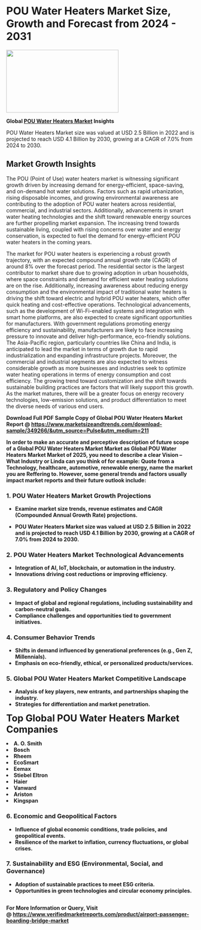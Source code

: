 <H1>POU Water Heaters Market Size, Growth and Forecast from 2024 - 2031</H1><img class="aligncenter size-medium wp-image-584254" src="https://thirdeyenews.in/wp-content/uploads/2024/09/Global-Market-Research-300x168.jpeg" alt="" width="300" height="168" /><p><strong>Global&nbsp;<a href="https://www.marketsizeandtrends.com/download-sample/349266/&amp;utm_source=Pulse&amp;utm_medium=211">POU Water Heaters Market</a> Insights</strong></p><p>POU Water Heaters Market size was valued at USD 2.5 Billion in 2022 and is projected to reach USD 4.1 Billion by 2030, growing at a CAGR of 7.0% from 2024 to 2030.</p><p><h2>Market Growth Insights</h2> <p>The POU (Point of Use) water heaters market is witnessing significant growth driven by increasing demand for energy-efficient, space-saving, and on-demand hot water solutions. Factors such as rapid urbanization, rising disposable incomes, and growing environmental awareness are contributing to the adoption of POU water heaters across residential, commercial, and industrial sectors. Additionally, advancements in smart water heating technologies and the shift toward renewable energy sources are further propelling market expansion. The increasing trend towards sustainable living, coupled with rising concerns over water and energy conservation, is expected to fuel the demand for energy-efficient POU water heaters in the coming years.</p> <p><strong></strong></p> <p>The market for POU water heaters is experiencing a robust growth trajectory, with an expected compound annual growth rate (CAGR) of around 8% over the forecast period. The residential sector is the largest contributor to market share due to growing adoption in urban households, where space constraints and demand for efficient water heating solutions are on the rise. Additionally, increasing awareness about reducing energy consumption and the environmental impact of traditional water heaters is driving the shift toward electric and hybrid POU water heaters, which offer quick heating and cost-effective operations. Technological advancements, such as the development of Wi-Fi-enabled systems and integration with smart home platforms, are also expected to create significant opportunities for manufacturers. With government regulations promoting energy efficiency and sustainability, manufacturers are likely to face increasing pressure to innovate and deliver high-performance, eco-friendly solutions. The Asia-Pacific region, particularly countries like China and India, is anticipated to lead the market in terms of growth due to rapid industrialization and expanding infrastructure projects. Moreover, the commercial and industrial segments are also expected to witness considerable growth as more businesses and industries seek to optimize water heating operations in terms of energy consumption and cost efficiency. The growing trend toward customization and the shift towards sustainable building practices are factors that will likely support this growth. As the market matures, there will be a greater focus on energy recovery technologies, low-emission solutions, and product differentiation to meet the diverse needs of various end users.</p> <p><strong></p><p><span class=""><strong>Download Full PDF Sample Copy of Global POU Water Heaters Market Report</strong> @ <a href="https://www.marketsizeandtrends.com/download-sample/349266/&amp;utm_source=Pulse&amp;utm_medium=211" target="_blank">https://www.marketsizeandtrends.com/download-sample/349266/&amp;utm_source=Pulse&amp;utm_medium=211</a></span></p><p>In order to make an accurate and perceptive description of future scope of a Global&nbsp;POU Water Heaters Market Market as Global&nbsp;POU Water Heaters Market Market of 2025, you need to describe a clear Vision &ndash; What Industry or Linda can you think of for example: Quote from a Technology, healthcare, automotive, renewable energy, name the market you are Reffering to. However, some general trends and factors usually impact market reports and their future outlook include:</p><h3>1.&nbsp;<strong>POU Water Heaters Market Growth Projections</strong></h3><ul><li>Examine market size trends, revenue estimates and CAGR (Compounded Annual Growth Rate) projections.</li><li><p>POU Water Heaters Market size was valued at USD 2.5 Billion in 2022 and is projected to reach USD 4.1 Billion by 2030, growing at a CAGR of 7.0% from 2024 to 2030.</p></li></ul><h3>2.&nbsp;<strong>POU Water Heaters Market Technological Advancements</strong></h3><ul><li>Integration of AI, IoT, blockchain, or automation in the industry.</li><li>Innovations driving cost reductions or improving efficiency.</li></ul><h3>3.&nbsp;<strong>Regulatory and Policy Changes</strong></h3><ul><li>Impact of global and regional regulations, including sustainability and carbon-neutral goals.</li><li>Compliance challenges and opportunities tied to government initiatives.</li></ul><h3>4.&nbsp;<strong>Consumer Behavior Trends</strong></h3><ul><li>Shifts in demand influenced by generational preferences (e.g., Gen Z, Millennials).</li><li>Emphasis on eco-friendly, ethical, or personalized products/services.</li></ul><h3>5.&nbsp;<strong>Global POU Water Heaters Market Competitive Landscape</strong></h3><ul><li>Analysis of key players, new entrants, and partnerships shaping the industry.</li><li>Strategies for differentiation and market penetration.</li></ul><p data-pm-slice="1 1 []"><span style="color: inherit; font-family: inherit; font-size: 25px;">Top Global POU Water Heaters Market Companies</span></p><div class="" data-test-id=""><p><li>A. O. Smith</li><li> Bosch</li><li> Rheem</li><li> EcoSmart</li><li> Eemax</li><li> Stiebel Eltron</li><li> Haier</li><li> Vanward</li><li> Ariston</li><li> Kingspan</li></p></div><h3>6.&nbsp;<strong>Economic and Geopolitical Factors</strong></h3><ul><li>Influence of global economic conditions, trade policies, and geopolitical events.</li><li>Resilience of the market to inflation, currency fluctuations, or global crises.</li></ul><h3>7.&nbsp;<strong>Sustainability and ESG (Environmental, Social, and Governance)</strong></h3><ul><li>Adoption of sustainable practices to meet ESG criteria.</li><li>Opportunities in green technologies and circular economy principles.</li></ul><h2><strong style="font-size: 14px;">For More Information or Query, Visit @&nbsp;</strong><a style="background-color: #ffffff; font-size: 14px;" href="https://www.marketsizeandtrends.com/report/pou-water-heaters-market/" target="_blank">https://www.verifiedmarketreports.com/product/airport-passenger-boarding-bridge-market</a></h2>
